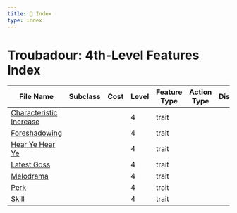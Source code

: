 ```yaml
---
title: 📑 Index
type: index
---
```


# Troubadour: 4th-Level Features Index

| File Name                                               | Subclass | Cost | Level | Feature Type | Action Type | Distance | Target |
| ------------------------------------------------------- | -------- | ---- | ----- | ------------ | ----------- | -------- | ------ |
| [Characteristic Increase](../Characteristic%20Increase) |          |      | 4     | trait        |             |          |        |
| [Foreshadowing](../Foreshadowing)                       |          |      | 4     | trait        |             |          |        |
| [Hear Ye Hear Ye](../Hear%20Ye%20Hear%20Ye)             |          |      | 4     | trait        |             |          |        |
| [Latest Goss](../Latest%20Goss)                         |          |      | 4     | trait        |             |          |        |
| [Melodrama](../Melodrama)                               |          |      | 4     | trait        |             |          |        |
| [Perk](../Perk)                                         |          |      | 4     | trait        |             |          |        |
| [Skill](../Skill)                                       |          |      | 4     | trait        |             |          |        |
